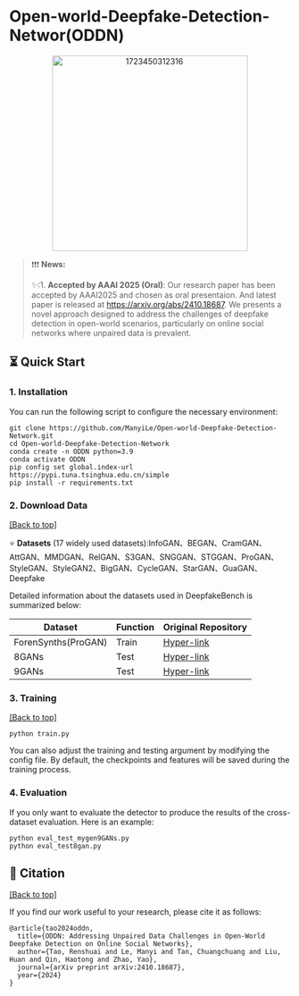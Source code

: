 # Open-world-Deepfake-Detection-Networ(ODDN)
<div align=center>
<img width="350" alt="1723450312316" src="https://github.com/user-attachments/assets/44461f22-304a-45d1-804b-197a6c2fa154">  
</div>

>  ❗️❗️❗️ **News:**
> 
> ✨:1. **Accepted by AAAI 2025 (Oral)**: Our research paper has been accepted by AAAI2025 and chosen as oral presentaion. And latest paper is released at https://arxiv.org/abs/2410.18687. We presents a novel approach designed to address the challenges of deepfake detection in open-world scenarios, particularly on online social networks where unpaired data is prevalent.


## ⏳ Quick Start

### 1. Installation
You can run the following script to configure the necessary environment:

```
git clone https://github.com/ManyiLe/Open-world-Deepfake-Detection-Network.git
cd Open-world-Deepfake-Detection-Network
conda create -n ODDN python=3.9
conda activate ODDN
pip config set global.index-url https://pypi.tuna.tsinghua.edu.cn/simple
pip install -r requirements.txt
```

### 2. Download Data

<a href="#top">[Back to top]</a>

⭐️ **Datasets** (17 widely used datasets):InfoGAN、BEGAN、CramGAN、AttGAN、MMDGAN、RelGAN、S3GAN、SNGGAN、STGGAN、ProGAN、StyleGAN、StyleGAN2、BigGAN、CycleGAN、StarGAN、GuaGAN、Deepfake

Detailed information about the datasets used in DeepfakeBench is summarized below:

| Dataset | Function | Original Repository |
| --- | --- | --- |
| ForenSynths(ProGAN) | Train | [Hyper-link](https://github.com/PeterWang512/CNNDetection) |
| 8GANs | Test | [Hyper-link](https://github.com/PeterWang512/CNNDetection) |
| 9GANs | Test | [Hyper-link](https://github.com/chuangchuangtan/GANGen-Detection) |

### 3. Training

<a href="#top">[Back to top]</a>

```
python train.py
```

You can also adjust the training and testing argument by modifying the config file. By default, the checkpoints and features will be saved during the training process. 

### 4. Evaluation
If you only want to evaluate the detector to produce the results of the cross-dataset evaluation. Here is an example:

```
python eval_test_mygen9GANs.py
python eval_test8gan.py
```

## 📝 Citation

<a href="#top">[Back to top]</a>

If you find our work useful to your research, please cite it as follows:

```
@article{tao2024oddn,
  title={ODDN: Addressing Unpaired Data Challenges in Open-World Deepfake Detection on Online Social Networks},
  author={Tao, Renshuai and Le, Manyi and Tan, Chuangchuang and Liu, Huan and Qin, Haotong and Zhao, Yao},
  journal={arXiv preprint arXiv:2410.18687},
  year={2024}
}

```
